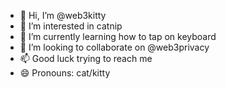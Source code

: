 - 👋 Hi, I’m @web3kitty
- 👀 I’m interested in catnip
- 🌱 I’m currently learning how to tap on keyboard
- 💞️ I’m looking to collaborate on @web3privacy
- 📫 Good luck trying to reach me
- 😄 Pronouns: cat/kitty
